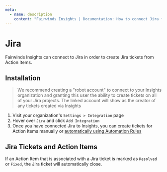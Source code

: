 ```yaml
---
meta:
  - name: description
    content: "Fairwinds Insights | Documentation: How to connect Jira for Fairwinds Insights. "
---
```

# Jira
Fairwinds Insights can connect to Jira in order to create Jira tickets
from Action Items.

## Installation
>We recommend creating a "robot account" to connect to your Insights organization
and granting this user the ability to create tickets on all of your Jira projects.
The linked account will show as the creator of any tickets created via Insights

1. Visit your organization's `Settings > Integration` page
2. Hover over `Jira` and click `Add Integration`
3. Once you have connected Jira to Insights, you can create tickets for Action Items manually or 
[automatically using Automation Rules](/configure/automation/integrations#tickets)

## Jira Tickets and Action Items
If an Action Item that is associated with a Jira ticket is marked as `Resolved` or `Fixed`,
the Jira ticket will automatically close.
